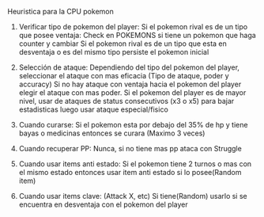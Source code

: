 Heuristica para la CPU pokemon

1. Verificar tipo de pokemon del player:
    Si el pokemon rival es de un tipo que posee ventaja: Check en POKEMONS si tiene un pokemon que haga counter y cambiar
    Si el pokemon rival es de un tipo que esta en desventaja o es del mismo tipo persiste el pokemon inicial

2. Selección de ataque:
    Dependiendo del tipo del pokemon del player, seleccionar el ataque con mas eficacia (Tipo de ataque, poder y accuracy)
    Si no hay ataque con ventaja hacia el pokemon del player elegir el ataque con mas poder.
    Si el pokemon del player es de mayor nivel, usar de ataques de status consecutivos (x3 o x5) para bajar estadisticas luego usar ataque especial/fisico

3. Cuando curarse:
    Si el pokemon esta por debajo del 35% de hp y tiene bayas o medicinas entonces se curara (Maximo 3 veces)

4. Cuando recuperar PP: 
    Nunca, si no tiene mas pp ataca con Struggle

5. Cuando usar items anti estado:
    Si el pokemon tiene 2 turnos o mas con el mismo estado entonces usar item anti estado si lo posee(Random item)

6. Cuando usar items clave: (Attack X, etc)
    Si tiene(Random) usarlo si se encuentra en desventaja con el pokemon del player
